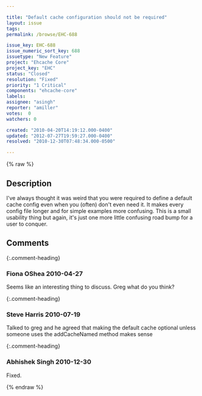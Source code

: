 ```yaml
---

title: "Default cache configuration should not be required"
layout: issue
tags: 
permalink: /browse/EHC-688

issue_key: EHC-688
issue_numeric_sort_key: 688
issuetype: "New Feature"
project: "Ehcache Core"
project_key: "EHC"
status: "Closed"
resolution: "Fixed"
priority: "1 Critical"
components: "ehcache-core"
labels: 
assignee: "asingh"
reporter: "amiller"
votes:  0
watchers: 0

created: "2010-04-20T14:19:12.000-0400"
updated: "2012-07-27T19:59:27.000-0400"
resolved: "2010-12-30T07:48:34.000-0500"

---
```




{% raw %}



## Description

<div markdown="1" class="description">

I've always thought it was weird that you were required to define a default cache config even when you (often) don't even need it.  It makes every config file longer and for simple examples more confusing.  This is a small usability thing but again, it's just one more little confusing road bump for a user to conquer.

</div>

## Comments


{:.comment-heading}
### **Fiona OShea** <span class="date">2010-04-27</span>

<div markdown="1" class="comment">

Seems like an interesting thing to discuss. Greg what do you think?

</div>


{:.comment-heading}
### **Steve Harris** <span class="date">2010-07-19</span>

<div markdown="1" class="comment">

Talked to greg and he agreed that making the default cache optional unless someone uses the addCacheNamed method makes sense

</div>


{:.comment-heading}
### **Abhishek Singh** <span class="date">2010-12-30</span>

<div markdown="1" class="comment">

Fixed.

</div>



{% endraw %}
